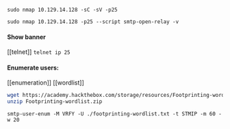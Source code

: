 
```shell
sudo nmap 10.129.14.128 -sC -sV -p25
```

```shell
sudo nmap 10.129.14.128 -p25 --script smtp-open-relay -v
```

#### Show banner
[[telnet]]
`telnet ip 25`

#### Enumerate users:
[[enumeration]]
[[wordlist]]
```bash
wget https://academy.hackthebox.com/storage/resources/Footprinting-wordlist.zip
unzip Footprinting-wordlist.zip
```

```shell
smtp-user-enum -M VRFY -U ./footprinting-wordlist.txt -t STMIP -m 60 -w 20
```


